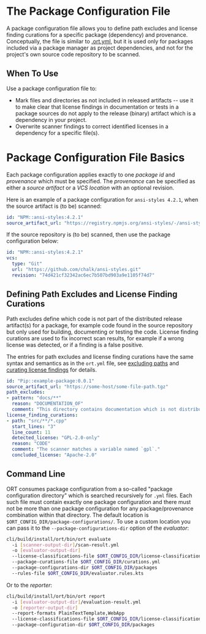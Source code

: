 # The Package Configuration File

A package configuration file allows you to define path excludes and license finding curations for a specific package
(dependency) and provenance. Conceptually, the file is similar to
[.ort.yml](https://github.com/oss-review-toolkit/ort/blob/main/docs/config-file-ort-yml.md), but it is used only for
packages included via a package manager as project dependencies, and not for the project's own source code repository to
be scanned.

## When To Use

Use a package configuration file to:

* Mark files and directories as not included in released artifacts -- use it to make clear that license findings in
  documentation or tests in a package sources do not apply to the release (binary) artifact which is a dependency in
  your project.
* Overwrite scanner findings to correct identified licenses in a dependency for a specific file(s).

# Package Configuration File Basics

Each package configuration applies exactly to one *package id* and *provenance* which must be specified. The
*provenance* can be specified as either a *source artifact* or a *VCS location* with an optional revision.

Here is an example of a package configuration for `ansi-styles 4.2.1`, when the source artifact is (to be) scanned:

```yaml
id: "NPM::ansi-styles:4.2.1"
source_artifact_url: "https://registry.npmjs.org/ansi-styles/-/ansi-styles-4.2.1.tgz"
```

If the source repository is (to be) scanned, then use the package configuration below:

```yaml
id: "NPM::ansi-styles:4.2.1"
vcs:
  type: "Git"
  url: "https://github.com/chalk/ansi-styles.git"
  revision: "74d421cf32342ac6ec7b507bd903a9e1105f74d7"
```

## Defining Path Excludes and License Finding Curations

Path excludes define which code is not part of the distributed release artifact(s) for a package, for example code found
in the source repository but only used for building, documenting or testing the code. License finding curations are used
to fix incorrect scan results, for example if a wrong license was detected, or if a finding is a false positive.

The entries for path excludes and license finding curations have the same syntax and semantics as in the `ort.yml` file,
see [excluding paths](config-file-ort-yml.md#excluding-paths) and
[curating license findings](config-file-ort-yml.md#curating-project-license-findings) for details.

```yaml
id: "Pip::example-package:0.0.1"
source_artifact_url: "https://some-host/some-file-path.tgz"
path_excludes:
- pattern: "docs/**"
  reason: "DOCUMENTATION_OF"
  comment: "This directory contains documentation which is not distributed."
license_finding_curations:
- path: "src/**/*.cpp"
  start_lines: "3"
  line_count: 11
  detected_license: "GPL-2.0-only"
  reason: "CODE"
  comment: "The scanner matches a variable named `gpl`."
  concluded_license: "Apache-2.0"
```

## Command Line

ORT consumes package configuration from a so-called "package configuration directory" which is searched recursively
for `.yml` files. Each such file must contain exactly one package configuration and there must not be more than one
package configuration for any package/provenance combination within that directory. The default location is
`$ORT_CONFIG_DIR/package-configurations/`. To use a custom location you can pass it to the `--package-configurations-dir`
option of the *evaluator*:

```bash
cli/build/install/ort/bin/ort evaluate
  -i [scanner-output-dir]/scan-result.yml
  -o [evaluator-output-dir]
  --license-classifications-file $ORT_CONFIG_DIR/license-classifications.yml
  --package-curations-file $ORT_CONFIG_DIR/curations.yml
  --package-configurations-dir $ORT_CONFIG_DIR/packages
  --rules-file $ORT_CONFIG_DIR/evaluator.rules.kts
```

Or to the *reporter*:

```bash
cli/build/install/ort/bin/ort report
  -i [evaluator-output-dir]/evaluation-result.yml
  -o [reporter-output-dir]
  --report-formats PlainTextTemplate,WebApp
  --license-classifications-file $ORT_CONFIG_DIR/license-classifications.yml
  --package-configuration-dir $ORT_CONFIG_DIR/packages
```
